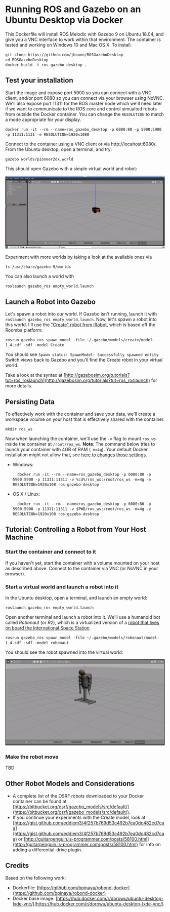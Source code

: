 # Running ROS and Gazebo on an Ubuntu Desktop via Docker

This Dockerfile will install ROS Melodic with Gazebo 9 on Ubuntu 18.04, and give you a VNC interface to work within that environment. The container is tested and working on Windows 10 and Mac OS X. To install:

    git clone https://github.com/jbnunn/ROSGazeboDesktop
    cd ROSGazeboDesktop
    docker build -t ros-gazebo-desktop .
    
## Test your installation

Start the image and expose port 5900 so you can connect with a VNC client, and/or port 6080 so you can connect via your browser using NoVNC. We'll also expose port 11311 for the ROS master node which we'll need later if we want to communicate to the ROS core and control simualted robots from outside the Docker container. You can change the `RESOLUTION` to match a mode appropriate for your display.

    docker run -it --rm --name=ros_gazebo_desktop -p 6080:80 -p 5900:5900 -p 11311:1131 -e RESOLUTION=1920x1080

Connect to the container using a VNC client or via http://locahost:6080/. From the Ubuntu desktop, open a terminal, and try:

    gazebo worlds/pioneer2dx.world

This should open Gazebo with a simple virtual world and robot:

![Gazebo](./gazebo.png)

Experiment with more worlds by taking a look at the available ones via

    ls /usr/share/gazebo-9/worlds

You can also launch a world with

    roslaunch gazebo_ros empty_world.launch

## Launch a Robot into Gazebo

Let's spawn a robot into our world. If Gazebo isn't running, launch it with `roslaunch gazebo_ros empty_world.launch`. Now, let's spawn a robot into this world. I'll use the ["Create" robot from iRobot](https://www.irobot.com/about-irobot/stem/create-2), which is based off the Roomba platform:

    rosrun gazebo_ros spawn_model -file ~/.gazebo/models/create/model-1_4.sdf -sdf -model Create

You should see `Spawn status: SpawnModel: Successfully spawned entity`. Switch views back to Gazebo and you'll find the Create robot in your virtual world.  

Take a look at the syntax at [http://gazebosim.org/tutorials?tut=ros_roslaunch](http://gazebosim.org/tutorials?tut=ros_roslaunch) for more details.

## Persisting Data

To effectively work with the container and save your data, we'll create a workspace volume on your host that is effectively shared with the container.

    mkdir ros_ws

Now when launching the container, we'll use the `-v` flag to mount `ros_ws` inside the container at `/root/ros_ws`. **Note**: The command below tries to launch your container with 4GB of RAM (`-m=4g`). Your default Docker installation might not allow that, see [here to changes those settings](https://stackoverflow.com/questions/44533319/how-to-assign-more-memory-to-docker-container).

* Windows:

        docker run -it --rm --name=ros_gazebo_desktop -p 6080:80 -p 5900:5900 -p 11311:11311 -v %cd%/ros_ws:/root/ros_ws -m=4g -e RESOLUTION=1920x108 ros-gazebo-desktop

* OS X / Linux:

        docker run -it --rm --name=ros_gazebo_desktop -p 6080:80 -p 5900:5900 -p 11311:11311 -v $PWD/ros_ws:/root/ros_ws -m=4g -e RESOLUTION=1920x108 ros-gazebo-desktop    

## Tutorial: Controlling a Robot from Your Host Machine

### Start the container and connect to it

If you haven't yet, start the container with a volume mounted on your host as described above. Connect to the container via VNC (or NoVNC in your browser).

### Start a virtual world and launch a robot into it

In the Ubuntu desktop, open a terminal, and launch an empty world:

    roslaunch gazebo_ros empty_world.launch

Open another terminal and launch a robot into it. We'll use a humanoid bot called _Robonaut_ (or _R2_), which is a virtualized version of a [robot that lives on board the International Space Station](https://robonaut.jsc.nasa.gov/R2/).

    rosrun gazebo_ros spawn_model -file ~/.gazebo/models/robonaut/model-1_4.sdf -sdf -model robonaut

You should see the robot spawned into the virtual world:

![Gazebo](./robonaut.png)

### Make the robot move

TBD

## Other Robot Models and Considerations

* A complete list of the OSRF robots downloaded to your Docker container can be found at [https://bitbucket.org/osrf/gazebo_models/src/default/](https://bitbucket.org/osrf/gazebo_models/src/default/). 
* If you continue your experiments with the Create model, look at [https://gist.github.com/eddiem3/4f257b769d53c492b7ea0dc482cd7caa](https://gist.github.com/eddiem3/4f257b769d53c492b7ea0dc482cd7caa) or [http://guitarpenguin.is-programmer.com/posts/58100.html](http://guitarpenguin.is-programmer.com/posts/58100.html) for info on adding a differential-drive plugin.

## Credits

Based on the following work:

* Dockerfile: [https://github.com/bpinaya/robond-docker](https://github.com/bpinaya/robond-docker)
* Docker base image: [https://hub.docker.com/r/dorowu/ubuntu-desktop-lxde-vnc/](https://hub.docker.com/r/dorowu/ubuntu-desktop-lxde-vnc/)